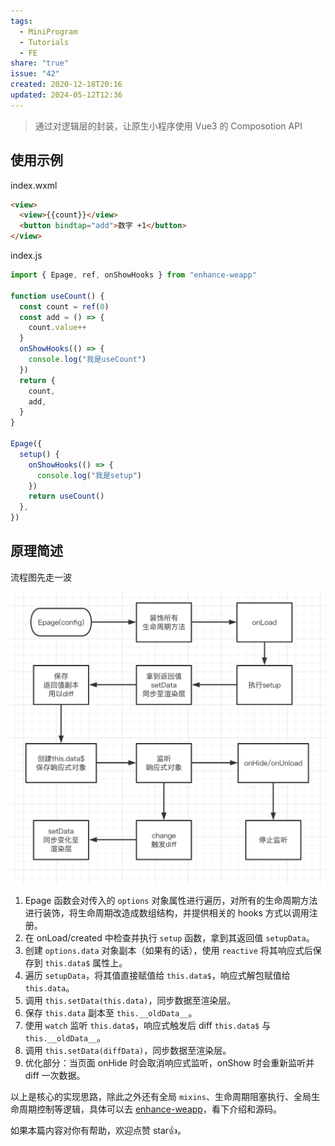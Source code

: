 ```yaml
---  
tags:  
  - MiniProgram  
  - Tutorials  
  - FE  
share: "true"  
issue: "42"  
created: 2020-12-18T20:16  
updated: 2024-05-12T12:36  
---  
```

  
> 通过对逻辑层的封装，让原生小程序使用 Vue3 的 Composotion API  
  
## 使用示例  
  
index.wxml  
  
```html  
<view>  
  <view>{{count}}</view>  
  <button bindtap="add">数字 +1</button>  
</view>  
```  
  
index.js  
  
```js  
import { Epage, ref, onShowHooks } from "enhance-weapp"  
  
function useCount() {  
  const count = ref(0)  
  const add = () => {  
    count.value++  
  }  
  onShowHooks(() => {  
    console.log("我是useCount")  
  })  
  return {  
    count,  
    add,  
  }  
}  
  
Epage({  
  setup() {  
    onShowHooks(() => {  
      console.log("我是setup")  
    })  
    return useCount()  
  },  
})  
```  
  
## 原理简述  
  
流程图先走一波  
  
![image](https://github.com/lei4519/picture-bed/raw/main/images/1609148257431-image.png)  
  
1. Epage 函数会对传入的 `options` 对象属性进行遍历，对所有的生命周期方法进行装饰，将生命周期改造成数组结构，并提供相关的 hooks 方式以调用注册。  
2. 在 onLoad/created 中检查并执行 `setup` 函数，拿到其返回值 `setupData`。  
3. 创建 `options.data` 对象副本（如果有的话），使用 `reactive` 将其响应式后保存到 `this.data$` 属性上。  
4. 遍历 `setupData`，将其值直接赋值给 `this.data$`，响应式解包赋值给 `this.data`。  
5. 调用 `this.setData(this.data)`，同步数据至渲染层。  
6. 保存 `this.data` 副本至 `this.__oldData__`。  
7. 使用 `watch` 监听 `this.data$`，响应式触发后 diff `this.data$` 与 `this.__oldData__`。  
8. 调用 `this.setData(diffData)`，同步数据至渲染层。  
9. 优化部分：当页面 onHide 时会取消响应式监听，onShow 时会重新监听并 diff 一次数据。  
  
以上是核心的实现思路，除此之外还有全局 `mixins`、生命周期阻塞执行、全局生命周期控制等逻辑，具体可以去 [enhance-weapp](https://github.com/lei4519/enhance-weapp)，看下介绍和源码。  
  
如果本篇内容对你有帮助，欢迎点赞 star👍。  
